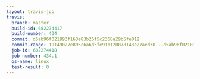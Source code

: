 ```yaml
---
layout: travis-job
travis:
  branch: master
  build-id: 682274417
  build-number: 434
  commit: d5ab96f021893f163e83b26f5c2368a29b5fe012
  commit-range: 19149027e895c6a6d5fe91b120078143e27aed30...d5ab96f021893f163e83b26f5c2368a29b5fe012
  job-id: 682274418
  job-number: 434.1
  os-name: linux
  test-result: 0
---
```

